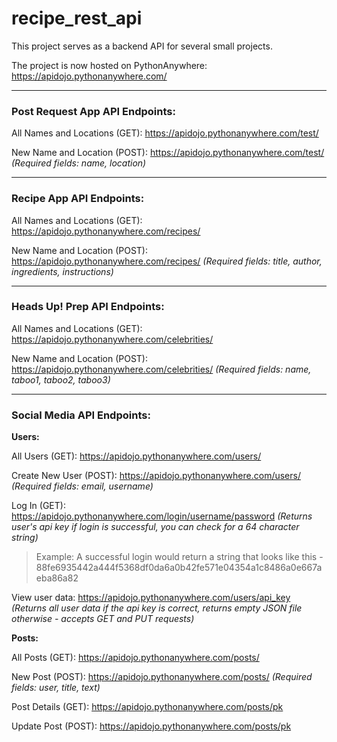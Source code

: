 # recipe_rest_api

This project serves as a backend API for several small projects.

The project is now hosted on PythonAnywhere: https://apidojo.pythonanywhere.com/

---

### Post Request App API Endpoints:

All Names and Locations (GET): https://apidojo.pythonanywhere.com/test/

New Name and Location (POST): https://apidojo.pythonanywhere.com/test/ *(Required fields: name, location)*

---

### Recipe App API Endpoints:

All Names and Locations (GET): https://apidojo.pythonanywhere.com/recipes/

New Name and Location (POST): https://apidojo.pythonanywhere.com/recipes/ *(Required fields: title, author, ingredients, instructions)*

---

### Heads Up! Prep API Endpoints:

All Names and Locations (GET): https://apidojo.pythonanywhere.com/celebrities/

New Name and Location (POST): https://apidojo.pythonanywhere.com/celebrities/ *(Required fields: name, taboo1, taboo2, taboo3)*

---

### Social Media API Endpoints:

**Users:**

All Users (GET): https://apidojo.pythonanywhere.com/users/

Create New User (POST): https://apidojo.pythonanywhere.com/users/ *(Required fields: email, username)*

Log In (GET): https://apidojo.pythonanywhere.com/login/username/password *(Returns user's api key if login is successful, you can check for a 64 character string)*

> Example: A successful login would return a string that looks like this - 88fe6935442a444f5368df0da6a0b42fe571e04354a1c8486a0e667aeba86a82

View user data: https://apidojo.pythonanywhere.com/users/api_key *(Returns all user data if the api key is correct, returns empty JSON file otherwise - accepts GET and PUT requests)*

**Posts:**

All Posts (GET): https://apidojo.pythonanywhere.com/posts/

New Post (POST): https://apidojo.pythonanywhere.com/posts/ *(Required fields: user, title, text)*

Post Details (GET): https://apidojo.pythonanywhere.com/posts/pk

Update Post (POST): https://apidojo.pythonanywhere.com/posts/pk
